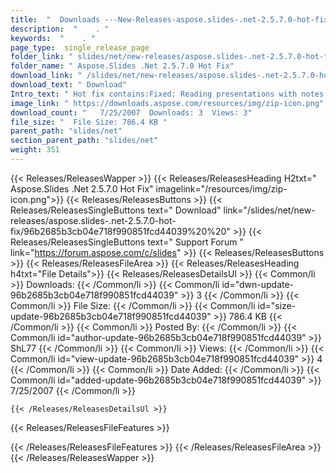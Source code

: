 ```yaml
---
title:  "  Downloads ---New-Releases-aspose.slides-.net-2.5.7.0-hot-fix . " 
description:  "    . " 
keywords:  "    . " 
page_type:  single_release_page
folder_link: " slides/net/new-releases/aspose.slides-.net-2.5.7.0-hot-fix/"
folder_name: " Aspose.Slides .Net 2.5.7.0 Hot Fix"
download_link: " /slides/net/new-releases/aspose.slides-.net-2.5.7.0-hot-fix/96b2685b3cb04e718f990851fcd44039"
download_text: " Download"
Intro_text: " Hot fix contains:Fixed: Reading presentations with notes. Bug exists in 2.5.1 - ..."
image_link: " https://downloads.aspose.com/resources/img/zip-icon.png"
download_count: "   7/25/2007  Downloads: 3  Views: 3"
file_size: "  File Size: 786.4 KB "
parent_path: "slides/net"
section_parent_path: "slides/net"
weight: 351 
---
```


{{< Releases/ReleasesWapper >}}
  {{< Releases/ReleasesHeading H2txt=" Aspose.Slides .Net 2.5.7.0 Hot Fix" imagelink="/resources/img/zip-icon.png">}}
  {{< Releases/ReleasesButtons >}}
    {{< Releases/ReleasesSingleButtons text=" Download" link="/slides/net/new-releases/aspose.slides-.net-2.5.7.0-hot-fix/96b2685b3cb04e718f990851fcd44039%20%20" >}}
    {{< Releases/ReleasesSingleButtons text=" Support Forum " link="https://forum.aspose.com/c/slides" >}}
  {{< Releases/ReleasesButtons >}}
  {{< Releases/ReleasesFileArea >}}
    {{< Releases/ReleasesHeading h4txt="File Details">}}
    {{< Releases/ReleasesDetailsUl >}}
            {{< Common/li  >}} Downloads: {{< /Common/li >}} 
      {{< Common/li id="dwn-update-96b2685b3cb04e718f990851fcd44039" >}} 3 {{< /Common/li >}} 
      {{< Common/li  >}} File Size: {{< /Common/li >}} 
      {{< Common/li id="size-update-96b2685b3cb04e718f990851fcd44039" >}} 786.4 KB {{< /Common/li >}} 
      {{< Common/li  >}} Posted By: {{< /Common/li >}} 
      {{< Common/li id="author-update-96b2685b3cb04e718f990851fcd44039" >}} ShL77 {{< /Common/li >}} 
      {{< Common/li  >}} Views: {{< /Common/li >}} 
      {{< Common/li id="view-update-96b2685b3cb04e718f990851fcd44039" >}} 4 {{< /Common/li >}} 
      {{< Common/li  >}} Date Added: {{< /Common/li >}} 
      {{< Common/li id="added-update-96b2685b3cb04e718f990851fcd44039" >}} 7/25/2007 {{< /Common/li >}} 

    {{< /Releases/ReleasesDetailsUl >}}

  {{< Releases/ReleasesFileFeatures >}}
      
  {{< /Releases/ReleasesFileFeatures >}}
 {{< /Releases/ReleasesFileArea >}}
{{< /Releases/ReleasesWapper >}}


